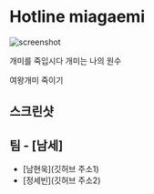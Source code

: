Hotline miagaemi
====

![screenshot](https://rv.wkcdn.net/http://rigvedawiki.net/r1/pds/_ea_b0_9c_eb_af_b8_eb_a5_bc_20_ec_a3_bd_ec_9e_85_ec_8b_9c_eb_8b_a4_20_ea_b0_9c_eb_af_b8_eb_8a_94_20_eb_82_98_ec_9d_98_20_ec_9b_90_ec_88_98/antkill.jpg)

개미를 죽입시다 개미는 나의 원수

여왕개미 죽이기


스크린샷
----

팀 - [남세]
----
* [남현욱](깃허브 주소1)
* [정세빈](깃허브 주소2)
